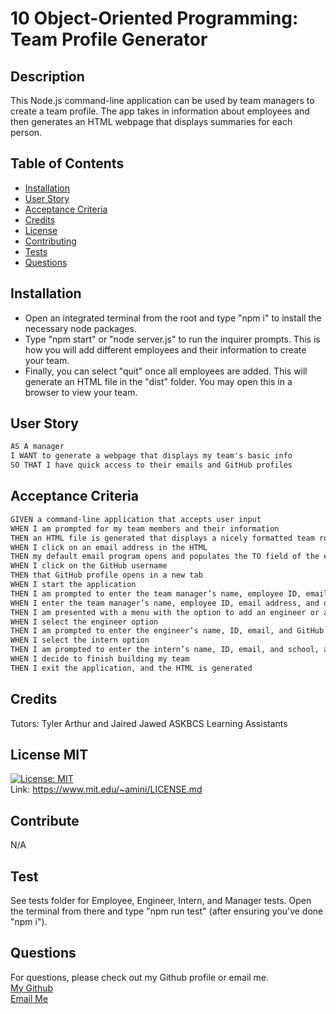 # 10 Object-Oriented Programming: Team Profile Generator

  ## Description  
This Node.js command-line application can be used by team managers to create a team profile. The app takes in information about employees and then generates an HTML webpage that displays summaries for each person. 

  ## Table of Contents
- [Installation](#installation)
- [User Story](#userstory)
- [Acceptance Criteria](#acceptancecriteria)
- [Credits](#credits)
- [License](#license)
- [Contributing](#contribute)
- [Tests](#test)
- [Questions](#questions)  


## Installation  
 - Open an integrated terminal from the root and type "npm i" to install the necessary node packages. 
 - Type "npm start" or "node server.js" to run the inquirer prompts. This is how you will add different employees and their information to create your team. 
 - Finally, you can select "quit" once all employees are added. This will generate an HTML file in the "dist" folder. You may open this in a browser to view your team.


## User Story
```md
AS A manager
I WANT to generate a webpage that displays my team's basic info
SO THAT I have quick access to their emails and GitHub profiles
```

## Acceptance Criteria
```md
GIVEN a command-line application that accepts user input
WHEN I am prompted for my team members and their information
THEN an HTML file is generated that displays a nicely formatted team roster based on user input
WHEN I click on an email address in the HTML
THEN my default email program opens and populates the TO field of the email with the address
WHEN I click on the GitHub username
THEN that GitHub profile opens in a new tab
WHEN I start the application
THEN I am prompted to enter the team manager’s name, employee ID, email address, and office number
WHEN I enter the team manager’s name, employee ID, email address, and office number
THEN I am presented with a menu with the option to add an engineer or an intern or to finish building my team
WHEN I select the engineer option
THEN I am prompted to enter the engineer’s name, ID, email, and GitHub username, and I am taken back to the menu
WHEN I select the intern option
THEN I am prompted to enter the intern’s name, ID, email, and school, and I am taken back to the menu
WHEN I decide to finish building my team
THEN I exit the application, and the HTML is generated
```

## Credits  
  Tutors: Tyler Arthur and Jaired Jawed
  ASKBCS Learning Assistants

## License MIT
[![License: MIT](https://img.shields.io/badge/License-MIT-yellow.svg)](https://opensource.org/licenses/MIT)  
Link: https://www.mit.edu/~amini/LICENSE.md  
    
      
  ## Contribute  
  N/A  

  ## Test
  See tests folder for Employee, Engineer, Intern, and Manager tests. Open the terminal from there and type "npm run test" (after ensuring you've done "npm i").
  

  ## Questions  
  For questions, please check out my Github profile or email me.  
    [My Github](https://www.github.com/jones406)  
   [Email Me](mailto:brookejones406@gmail.com)  
